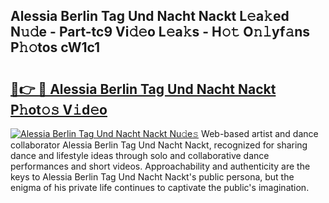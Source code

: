 ## Alessia Berlin Tag Und Nacht Nackt L𝚎a𝚔ed N𝚞𝚍e - Part-tc9 Vi𝚍𝚎o L𝚎a𝚔s - H𝚘𝚝 O𝚗𝚕yf𝚊ns P𝚑𝚘tos cW1c1

# <h2><a href="http://kfc0u2.oniu.top/?m=Alessia+Berlin+Tag+Und+Nacht+Nackt">🔗👉 🔴 Alessia Berlin Tag Und Nacht Nackt P𝚑ot𝚘𝚜 V𝚒d𝚎o</a></h2>

[![Alessia Berlin Tag Und Nacht Nackt Nu𝚍e𝚜](https://i.imgur.com/0qMVB7G.gif)](http://kfc0u2.oniu.top/?m=Alessia+Berlin+Tag+Und+Nacht+Nackt)
Web-based artist and dance collaborator Alessia Berlin Tag Und Nacht Nackt, recognized for sharing dance and lifestyle ideas through solo and collaborative dance performances and short videos. Approachability and authenticity are the keys to Alessia Berlin Tag Und Nacht Nackt's public persona, but the enigma of his private life continues to captivate the public's imagination.  
